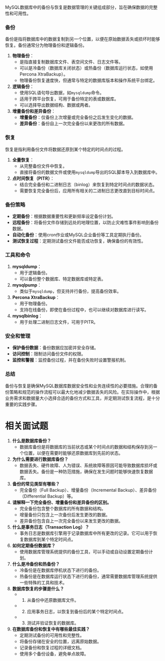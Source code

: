 MySQL数据库中的备份与恢复是数据管理的关键组成部分，旨在确保数据的完整性和可用性。
### 备份
备份是指将数据库中的数据复制到另一个位置，以便在原始数据丢失或损坏时能够恢复。备份通常分为物理备份和逻辑备份。
1. **物理备份**：
    - 是指直接复制数据库文件、表空间文件、日志文件等。
    - 可以是冷备份（数据库关闭状态）或热备份（数据库运行状态，如使用Percona XtraBackup）。
    - 物理备份恢复速度快，但通常与特定的数据库版本和操作系统平台绑定。
2. **逻辑备份**：
    - 使用SQL语句导出数据，如`mysqldump`命令。
    - 适用于跨平台恢复，可用于备份特定的表或数据库。
    - 可以选择导出数据结构、数据或两者。
3. **增量备份和差异备份**：
    - **增量备份**：仅备份上次增量或完全备份之后发生变化的数据。
    - **差异备份**：备份自上一次完全备份以来更改的所有数据。
### 恢复
恢复是指利用备份文件将数据还原到某个特定的时间点的过程。
1. **全量恢复**：
    - 从完整备份文件中恢复。
    - 直接将备份的数据文件或使用`mysqldump`导出的SQL脚本导入到数据库中。
2. **点时间恢复（PITR）**：
    - 结合完全备份和二进制日志（binlog）来恢复到特定时间点的数据状态。
    - 需要恢复完全备份后，应用所有相关的二进制日志更改直到目标时间点。
### 备份策略
- **定期备份**：根据数据重要性和更新频率设定备份计划。
- **远程备份**：将备份文件存储到远处的地理位置，以防止灾难性事件影响到备份数据。
- **自动化备份**：使用cron作业或MySQL企业备份等工具定期执行备份。
- **测试恢复过程**：定期测试备份文件能否成功恢复，确保备份的有效性。
### 工具和命令
1. **mysqldump**：
    - 用于逻辑备份。
    - 可以备份整个数据库、特定数据库或特定表。
2. **mysqlpump**：
    - 类似于`mysqldump`，但支持并行备份，提高备份效率。
3. **Percona XtraBackup**：
    - 用于物理备份。
    - 支持在线备份，即使在备份过程中，也可以继续对数据库进行读写。
4. **mysqlbinlog**：
    - 用于处理二进制日志文件，可用于PITR。
### 安全和管理
- **保护备份数据**：备份数据应加密并安全存储。
- **访问控制**：限制访问备份文件的权限。
- **监控和警报**：监控备份过程，并在备份失败时设置警报机制。
### 总结
备份与恢复是确保MySQL数据库数据安全性和业务连续性的必要措施。合理的备份策略和规范的操作流程可以最大化地减少数据丢失的风险。在实际操作中，根据业务需求和数据量大小选择合适的备份方式和工具，并定期测试恢复流程，是十分重要的实践步骤。
# 相关面试题
1. **什么是数据库备份？**
   - 数据库备份是将数据库的当前状态或某个时间点的数据和结构保存到另一个位置，以便在需要时能够还原数据库到先前的状态。
2. **为什么需要进行数据库备份？**
   - 数据丢失、硬件故障、人为错误、系统故障等原因可能导致数据库损坏或数据丢失。备份是一种防范措施，确保在发生问题时能够快速恢复数据库。
3. **备份的常见类型有哪些？**
   - 完全备份（Full Backup）、增量备份（Incremental Backup）、差异备份（Differential Backup）等。
4. **请解释一下完全备份、增量备份和差异备份的区别。**
   - 完全备份包含整个数据库的所有数据和结构。
   - 增量备份只包含上一次备份后发生更改的数据。
   - 差异备份包含自上一次完全备份以来发生更改的数据。
5. **什么是事务日志（Transaction Log）？**
   - 事务日志是数据库引擎用于记录数据库中所有更改的记录。它可以用于恢复数据库到某个特定时间点。
6. **如何定期备份数据库？**
   - 使用数据库管理系统提供的备份工具，可以手动或自动设置定期备份计划。
7. **什么是冷备份和热备份？**
   - 冷备份是在数据库停机状态下进行的备份。
   - 热备份是在数据库运行状态下进行的备份，通常需要数据库管理系统提供一些特殊的工具和技术。
8. **数据库恢复的步骤是什么？**
   - 1. 从备份中还原数据库文件。
   - 2. 应用事务日志，以恢复到备份后的某个特定时间点。
   - 3. 测试并验证恢复的数据库。
9. **在数据库备份和恢复中有哪些最佳实践？**
   - 定期测试备份的可用性和完整性。
   - 将备份存储在安全的位置，远离原始数据。
   - 记录备份和恢复过程的详细文档。
   - 使用多个备份设备，避免单点故障。
